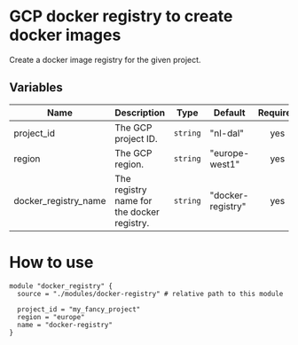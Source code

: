 # GCP docker registry to create docker images

Create a docker image registry for the given project.

## Variables

| Name                 | Description                                | Type     | Default           | Required |
| -------------------- | ------------------------------------------ | -------- | ----------------- | :------: |
| project_id           | The GCP project ID.                        | `string` | "nl-dal"          |   yes    |
| region               | The GCP region.                            | `string` | "europe-west1"    |   yes    |
| docker_registry_name | The registry name for the docker registry. | `string` | "docker-registry" |   yes    |

# How to use

```
module "docker_registry" {
  source = "./modules/docker-registry" # relative path to this module

  project_id = "my_fancy_project"
  region = "europe"
  name = "docker-registry"
}
```
